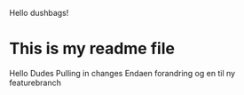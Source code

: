 Hello dushbags!
# This is my readme file 
Hello Dudes
Pulling in changes
Endaen forandring
og en til
ny featurebranch

